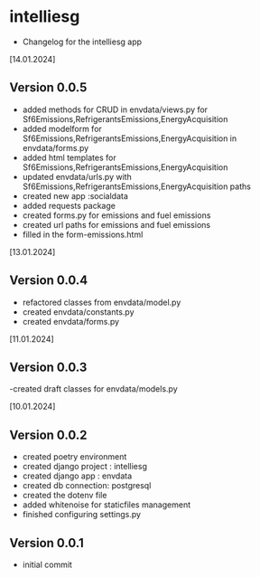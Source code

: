 # intelliesg

- Changelog for the intelliesg app

[14.01.2024]

Version 0.0.5
-
- added methods for CRUD in envdata/views.py for Sf6Emissions,RefrigerantsEmissions,EnergyAcquisition
- added modelform for Sf6Emissions,RefrigerantsEmissions,EnergyAcquisition in envdata/forms.py
- added html templates for Sf6Emissions,RefrigerantsEmissions,EnergyAcquisition
- updated envdata/urls.py with Sf6Emissions,RefrigerantsEmissions,EnergyAcquisition paths
- created new app :socialdata
- added requests package
- created forms.py for emissions and fuel emissions
- created url paths for emissions and fuel emissions
- filled in the form-emissions.html




[13.01.2024]

Version 0.0.4
-
- refactored classes from envdata/model.py
- created envdata/constants.py
- created envdata/forms.py




[11.01.2024]

Version 0.0.3
-
-created draft classes for envdata/models.py  


[10.01.2024]

Version 0.0.2
-
- created poetry environment
- created django project : intelliesg
- created django app : envdata
- created db connection: postgresql
- created the dotenv file
- added whitenoise for staticfiles management
- finished configuring settings.py 


Version 0.0.1
-
- initial commit








